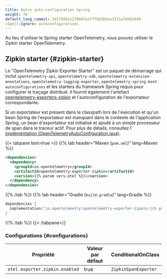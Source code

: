 ```yaml
---
title: Autre auto-configuration Spring
weight: 70
default_lang_commit: 3d179dbe1270b83aafff0d3b6aa3311afd482649
cSpell:ignore: autoconfigurations
---
```


<!-- markdownlint-disable blanks-around-fences -->
<?code-excerpt path-base="examples/java/spring-starter"?>

Au lieu d'utiliser le Spring starter OpenTelemetry, vous pouvez utiliser le
Zipkin starter OpenTelemetry.

## Zipkin starter {#zipkin-starter}

Le "OpenTelemetry Zipkin Exporter Starter" est un paquet de démarrage qui inclut
`opentelemetry-api`, `opentelemetry-sdk`, `opentelemetry-extension-annotations`,
`opentelemetry-logging-exporter`, `opentelemetry-spring-boot-autoconfigurations`
et les starters du framework Spring requis pour configurer le traçage distribué.
Il fournit également l'artefact
[opentelemetry-exporters-zipkin](https://github.com/open-telemetry/opentelemetry-java/tree/main/exporters/zipkin)
et l'autoconfiguration de l'exportateur correspondante.

Si un exportateur est présent dans le classpath lors de l'exécution et qu'un
bean Spring de l'exportateur est manquant dans le contexte de l'application
Spring, un bean d'exportateur est initialisé et ajouté à un simple processeur de
span dans le traceur actif. Pour plus de détails, consultez l'
[implémentation (OpenTelemetryAutoConfiguration.java)](https://github.com/open-telemetry/opentelemetry-java-instrumentation/blob/main/instrumentation/spring/spring-boot-autoconfigure/src/main/java/io/opentelemetry/instrumentation/spring/autoconfigure/OpenTelemetryAutoConfiguration.java).

{{< tabpane text=true >}} {{% tab header="Maven (`pom.xml`)" lang=Maven %}}

```xml
<dependencies>
  <dependency>
    <groupId>io.opentelemetry</groupId>
    <artifactId>opentelemetry-exporter-zipkin</artifactId>
    <version>{{% param vers.otel %}}</version>
  </dependency>
</dependencies>
```

{{% /tab %}} {{% tab header="Gradle (`build.gradle`)" lang=Gradle %}}

```kotlin
dependencies {
  implementation("io.opentelemetry:opentelemetry-exporter-zipkin:{{% param vers.otel %}}")
}
```

{{% /tab %}} {{< /tabpane>}}

### Configurations {#configurations}

| Propriété                      | Valeur par défaut | ConditionalOnClass   |
| ------------------------------ | ----------------- | -------------------- |
| `otel.exporter.zipkin.enabled` | true              | `ZipkinSpanExporter` |
